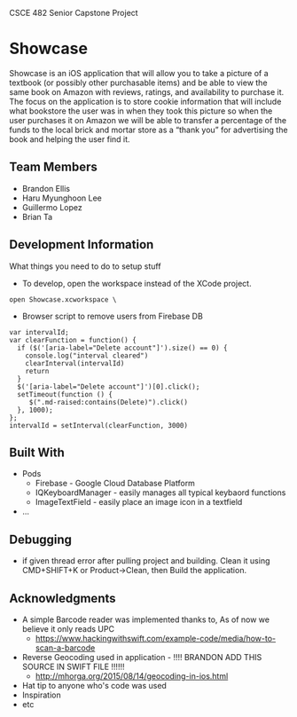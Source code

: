 CSCE 482 Senior Capstone Project
# Showcase

Showcase is an iOS application that will allow you to take a picture of a textbook (or
possibly other purchasable items) and be able to view the same book on Amazon with reviews,
ratings, and availability to purchase it. The focus on the application is to store cookie information
that will include what bookstore the user was in when they took this picture so when the user
purchases it on Amazon we will be able to transfer a percentage of the funds to the local brick
and mortar store as a “thank you” for advertising the book and helping the user find it.

## Team Members
* Brandon Ellis
* Haru Myunghoon Lee
* Guillermo Lopez
* Brian Ta

## Development Information

What things you need to do to setup stuff
* To develop, open the workspace instead of the XCode project.
```
open Showcase.xcworkspace \
```
* Browser script to remove users from Firebase DB
```
var intervalId;
var clearFunction = function() {
  if ($('[aria-label="Delete account"]').size() == 0) {
    console.log("interval cleared")
    clearInterval(intervalId)
    return
  }
  $('[aria-label="Delete account"]')[0].click();
  setTimeout(function () {
     $(".md-raised:contains(Delete)").click()
  }, 1000);
};
intervalId = setInterval(clearFunction, 3000)
```

## Built With

* Pods
	* Firebase - Google Cloud Database Platform
	* IQKeyboardManager - easily manages all typical keybaord functions
	* ImageTextField - easily place an image icon in a textfield
* ...

## Debugging
* if given thread error after pulling project and building. Clean it using CMD+SHIFT+K or Product->Clean, then Build the application.

## Acknowledgments

* A simple Barcode reader was implemented thanks to, As of now we believe it only reads UPC
	* https://www.hackingwithswift.com/example-code/media/how-to-scan-a-barcode
* Reverse Geocoding used in application - !!!! BRANDON ADD THIS SOURCE IN SWIFT FILE !!!!!!
	* http://mhorga.org/2015/08/14/geocoding-in-ios.html
* Hat tip to anyone who's code was used
* Inspiration
* etc
